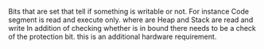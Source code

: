 Bits that are set that tell if something is writable or not. For instance Code segment is read and execute only. where are Heap and Stack are read and write
In addition of checking whether is in bound there needs to be a check of the protection bit. this is an additional hardware requirement. 

